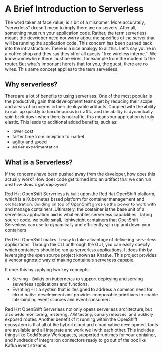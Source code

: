 # A Brief Introduction to Serverless
The word taken at face value, is a bit of a misnomer.  More accurately, "serverless" doesn't mean to imply there are no servers.  After all, something must run your application code.  Rather, the term serverless means the developer need not worry about the specifics of the server that will be running the application code.  This concern has been pushed back into the infrastructure.
There is a nice analogy to all this.  Let's say you're in a coffee shop and they say they offer all guests "free wireless internet".  We know somewhere there must be wires, for example from the modem to the router.  But what's important here is that for you, the guest, there are no wires.  This same concept applies to the term serverless.

## Why serverless?
There are a lot of benefits to using serverless. One of the most popular is the productivity gain that development teams get by reducing their scope and areas of concerns in their deployable artifacts.  Coupled with the ability to spin up quickly to handle bursts in traffic, and the ability to dynamically spin back down when there is no traffic, this means our application is truly elastic.  This leads to additional added benefits, such as:

* lower cost
* faster time from inception to market
* agility and speed
* easier experimentation

## What is a Serverless?
If the concerns have been pushed away from the developer, how does this actually work?  How does code get turned into an artifact that we can run and how does it get deployed?

Red Hat OpenShift Serverless is built upon the Red Hat OpenShift platform, which is a Kubernetes based platform for container management and orchestration.  Building on top of OpenShift gives us the power to work with and manage containers.  Ultimately, the container is the base unit of a serverless application and is what enables serverless capabilities.  Taking source code, we build small, lightweight containers that OpenShift Serverless can use to dynamically and efficiently spin up and down your containers.

Red Hat OpenShift makes it easy to take advantage of delivering serverless applications. Through the CLI or through the GUI, you can easily specify which containers should be ran as serverless applications.  It does this by leveraging the open source project known as Knative.  This project provides a vendor agnostic way of making containers serverless capable.

It does this by applying two key concepts:

- Serving - Builds on Kubernetes to support deploying and serving serverless applications and functions.
- Eventing - Is a system that is designed to address a common need for cloud native development and provides composable primitives to enable late-binding event sources and event consumers.

Red Hat OpenShift Serverless not only opens serverless architecture, but also adds monitoring, metering, A/B testing, canary releases, and publicly exposed routes.  Another benefit of it running within the OpenShift ecosystem is that all of the hybrid cloud and cloud native development tools are available and all integrate and work well with each other.  This includes things like CodeReady Workspaces, supported runtimes for your container, and hundreds of integration connectors ready to go out of the box like Kafka event streams.
